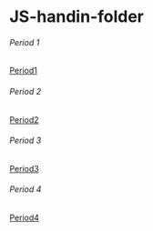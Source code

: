 # JS-handin-folder
###### Period 1
[Period1](Period1)
###### Period 2
[Period2](Period2)
###### Period 3
[Period3](Period3)
###### Period 4
[Period4](Period4)